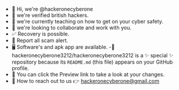 - 👋 Hi, we're @hackeronecyberone
- 👀 we're verified british hackers.
- 💯 we're currently teaching on how to get on your cyber safety.
- 💞️ we're looking to collaborate and work with you.
- ✅ Recovery is possible.
- 🚨 Report all scam alert.
- 🖥️ Software's and apk app are available.
-🔋hackeronecyberone3212/hackeronecyberone3212 is a ✨ special ✨ repository because its `README.md` (this file) appears on your GitHub profile.
- 💾 You can click the Preview link to take a look at your changes. 
- 📱 How to reach out to us 👉 hackeronecyberone@gmail.com
